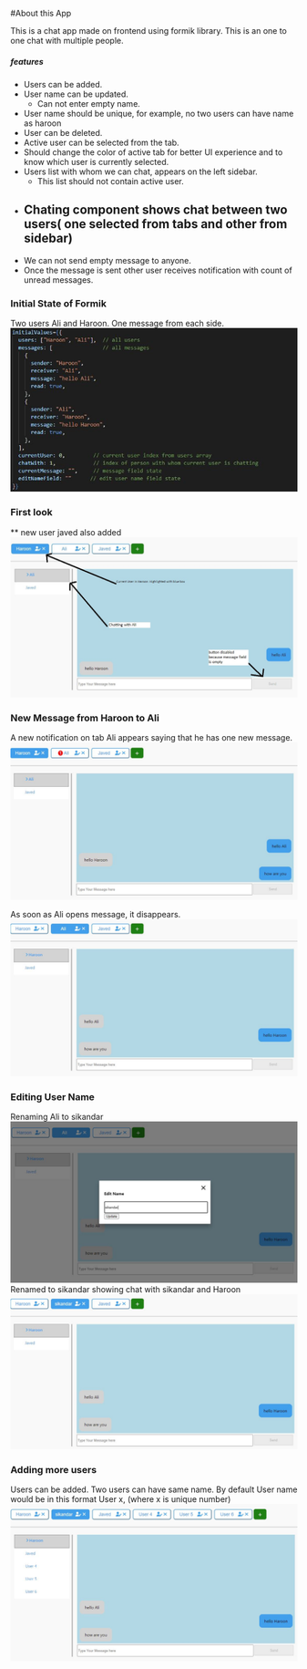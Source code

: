 #About this App

This is a chat app made on frontend using formik library. This is an one to one chat with multiple people.

##### features
-  Users can be added.
-  User name can be updated.
	- Can not enter empty name.
-	 User name should be unique, for example, no two users can have name as haroon
-   User can be deleted.
-  Active user can be selected from the tab.
- Should change the color of active tab for better UI experience and to know which user is currently selected.
-  Users list with whom we can chat, appears on the left sidebar.
	- This list should not contain active user.
-  Chating component shows chat between two users( one selected from tabs and other from sidebar)
	-
- We can not send empty message to anyone.
- Once the message is sent other user receives notification with count of unread messages.


### Initial State of Formik
Two users Ali and Haroon. One message from each side.
![alt text](https://github.com/mharoonj/pics/blob/master/Initial%20state.JPG?raw=true)

### First look
** new user javed also added
![alt text](https://github.com/mharoonj/pics/blob/master/initial.JPG?raw=true)



### New Message from Haroon to Ali
A new notification on tab Ali appears saying that he has one new message.
![alt text](https://github.com/mharoonj/pics/blob/master/notification-on-new-msg.JPG?raw=true)

As soon as Ali opens message, it disappears.
![alt text](https://github.com/mharoonj/pics/blob/master/notification%20gone%20when%20read.JPG?raw=true)

### Editing User Name
Renaming Ali to sikandar
![alt text](https://github.com/mharoonj/pics/blob/master/renaming%20to%20sikandar.JPG?raw=true)
Renamed to sikandar
showing chat with sikandar and Haroon
![alt text](https://github.com/mharoonj/pics/blob/master/renamed%20to%20sikandar.JPG?raw=true)

### Adding more users
Users can be added. Two users can have same name.  By default User name would be in this format User x, (where x is unique number)
![alt text](https://github.com/mharoonj/pics/blob/master/adding%20more%20users.JPG?raw=true)





